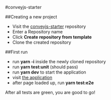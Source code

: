 #conveyjs-starter

##Creating a new project
 - Visit the [conveyjs-starter](https://github.com/leftshiftone/conveyjs-starter/generate) repository
 - Enter a Repository name
 - Click **Create repository from template**
 - Clone the created repository
 
##First run
 - run **yarn -i** inside the newly cloned repository
 - run **yarn test:unit** (should pass)
 - run **yarn dev** to start the application
 - visit [the application](http://localhost:3000/)
 - after page loaded up, run **yarn test:e2e**
 
After all tests are green, you are good to go!
